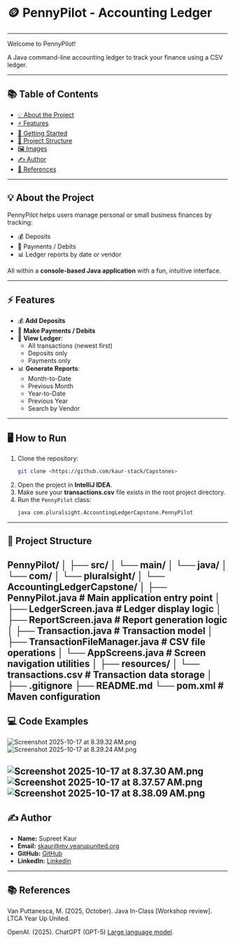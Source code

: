 # 🪙 PennyPilot - Accounting Ledger

---

Welcome to PennyPilot! 

A Java command-line accounting ledger to track your finance using a CSV ledger.

---
## 📚 Table of Contents

- [💡 About the Project](#-about-the-project)
- [⚡ Features](#-features)
- [🚀 Getting Started](#-getting-started)
- [📂 Project Structure](#-project-structure)
- [🖼️ Images](#-images)
- [✍️ Author](#-author)
- [🔗 References](#-references)

--- 

## 💡 About the Project

PennyPilot helps users manage personal or small business finances by tracking:

- 💰 Deposits
- 🏦 Payments / Debits
- 📊 Ledger reports by date or vendor

All within a **console-based Java application** with a fun, intuitive interface.

---

## ⚡ Features

- 💰 **Add Deposits**
- 🏦 **Make Payments / Debits**
- 📒 **View Ledger**:
    - All transactions (newest first)
    - Deposits only
    - Payments only
- 📊 **Generate Reports**:
    - Month-to-Date
    - Previous Month
    - Year-to-Date
    - Previous Year
    - Search by Vendor

---

## 🖥️ How to Run

1. Clone the repository:
    ```bash
    git clone <https://github.com/kaur-stack/Capstones>
    ```
2. Open the project in **IntelliJ IDEA**.
3. Make sure your **transactions.csv** file exists in the root project directory.
4. Run the `PennyPilot` class:
    ```bash
    java com.pluralsight.AccountingLedgerCapstone.PennyPilot
    ```

---

## 📂 Project Structure
PennyPilot/
│
├── src/
│   └── main/
│       └── java/
│           └── com/
│               └── pluralsight/
│                   └── AccountingLedgerCapstone/
│                       ├── PennyPilot.java              # Main application entry point
│                       ├── LedgerScreen.java            # Ledger display logic
│                       ├── ReportScreen.java            # Report generation logic
│                       ├── Transaction.java             # Transaction model
│                       ├── TransactionFileManager.java  # CSV file operations
│                       └── AppScreens.java              # Screen navigation utilities
│
├── resources/
│   └── transactions.csv    # Transaction data storage
│
├── .gitignore
├── README.md
└── pom.xml                 # Maven configuration
---

## 💻 Code Examples
![Screenshot 2025-10-17 at 8.39.32 AM.png](Assets/Screenshot%202025-10-17%20at%208.39.32%E2%80%AFAM.png)
![Screenshot 2025-10-17 at 8.39.24 AM.png](Assets/Screenshot%202025-10-17%20at%208.39.24%E2%80%AFAM.png)

![Screenshot 2025-10-17 at 8.37.30 AM.png](Assets/Screenshot%202025-10-17%20at%208.37.30%E2%80%AFAM.png)
![Screenshot 2025-10-17 at 8.37.57 AM.png](Assets/Screenshot%202025-10-17%20at%208.37.57%E2%80%AFAM.png)
![Screenshot 2025-10-17 at 8.38.09 AM.png](Assets/Screenshot%202025-10-17%20at%208.38.09%E2%80%AFAM.png)
---

## ✍️ Author

- **Name:** Supreet Kaur
- **Email:** skaur@my.yearupunited.org
- **GitHub:** [GitHub](https://github.com/kaur-stack)
- **LinkedIn:** [Linkedin](https://www.linkedin.com/in/supreet-kaur-892953326/)

---

## 📚 References

Van Puttanesca, M. (2025, October). Java In-Class [Workshop review]. LTCA Year Up United.  

OpenAI. (2025). ChatGPT (GPT-5) [Large language model](https://chatgpt.com).